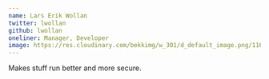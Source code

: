```yaml
---
name: Lars Erik Wollan
twitter: lwollan
github: lwollan
oneliner: Manager, Developer
image: https://res.cloudinary.com/bekkimg/w_301/d_default_image.png/1162
---
```


Makes stuff run better and more secure.
